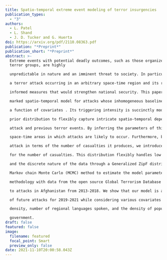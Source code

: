 ```yaml
---
title: Spatio-temporal extreme event modeling of terror insurgencies
publication_types:
  - "3"
authors:
  - L. Patel
  - L. Shand
  - J. D. Tucker and G. Huerta
doi: https://arxiv.org/pdf/2110.08363.pdf
publication: "*Preprint*"
publication_short: "*Preprint*"
abstract: >-
  Extreme events with potential deadly outcomes, such as those organized by
  terror groups, are highly

  unpredictable in nature and an imminent threat to society. In particular, quantifying the likelihood of

  a terror attack occurring in an arbitrary space-time region and its relative societal risk, would facilitate

  informed measures that would strengthen national security. This paper introduces a novel self-exciting

  marked spatio-temporal model for attacks whose inhomogeneous baseline intensity is written as

  a function of covariates . Its triggering intensity is succinctly modeled with a Gaussian Process

  prior distribution to flexibly capture intricate spatio-temporal dependencies between an arbitrary

  attack and previous terror events. By inferring the parameters of this model, we highlight specific

  space-time areas in which attacks are likely to occur. Furthermore, by measuring the outcome of an

  attack in terms of the number of casualties it produces, we introduce a novel mixture distribution

  for the number of casualties. This distribution flexibly handles low and high number of casualties

  and the discrete nature of the data through a Generalized ZipF distribution. We rely on a customized

  Markov chain Monte Carlo (MCMC) method to estimate the model parameters. We illustrate the

  methodology with data from the open source Global Terrorism Database (GTD) that correspond

  to attacks in Afghanistan from 2013-2018. We show that our model is able to predict the intensity

  of future attacks for 2019-2021 while considering various covariates of interest such as population

  density, number of regional languages spoken, and the density of population supporting the opposing

  government.
draft: false
featured: false
image:
  filename: featured
  focal_point: Smart
  preview_only: false
date: 2021-11-10T20:00:58.043Z
---
```


